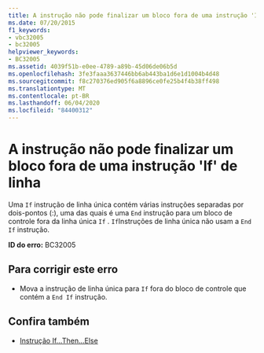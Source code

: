 ```yaml
---
title: A instrução não pode finalizar um bloco fora de uma instrução 'If' de linha
ms.date: 07/20/2015
f1_keywords:
- vbc32005
- bc32005
helpviewer_keywords:
- BC32005
ms.assetid: 4039f51b-e0ee-4789-a89b-45d06de06b5d
ms.openlocfilehash: 3fe3faaa3637446bb6ab443ba1d6e1d1004b4d48
ms.sourcegitcommit: f8c270376ed905f6a8896ce0fe25b4f4b38ff498
ms.translationtype: MT
ms.contentlocale: pt-BR
ms.lasthandoff: 06/04/2020
ms.locfileid: "84400312"
---
```

# <a name="statement-cannot-end-a-block-outside-of-a-line-if-statement"></a>A instrução não pode finalizar um bloco fora de uma instrução 'If' de linha
Uma `If` instrução de linha única contém várias instruções separadas por dois-pontos (:), uma das quais é uma `End` instrução para um bloco de controle fora da linha única `If` . `If`Instruções de linha única não usam a `End If` instrução.  
  
 **ID do erro:** BC32005  
  
## <a name="to-correct-this-error"></a>Para corrigir este erro  
  
- Mova a instrução de linha única para `If` fora do bloco de controle que contém a `End If` instrução.  
  
## <a name="see-also"></a>Confira também

- [Instrução If...Then...Else](../statements/if-then-else-statement.md)
